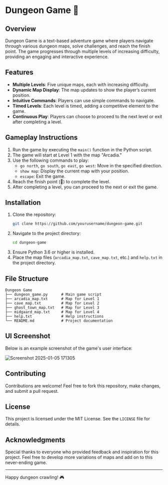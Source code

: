 # Dungeon Game 🧝

## Overview

Dungeon Game is a text-based adventure game where players navigate through various dungeon maps, solve challenges, and reach the finish point. The game progresses through multiple levels of increasing difficulty, providing an engaging and interactive experience.

## Features

- **Multiple Levels**: Five unique maps, each with increasing difficulty.
- **Dynamic Map Display**: The map updates to show the player’s current position.
- **Intuitive Commands**: Players can use simple commands to navigate.
- **Timed Levels**: Each level is timed, adding a competitive element to the game.
- **Continuous Play**: Players can choose to proceed to the next level or exit after completing a level.

## Gameplay Instructions

1. Run the game by executing the `main()` function in the Python script.
2. The game will start at Level 1 with the map "Arcadia."
3. Use the following commands to play:
   - `go north`, `go south`, `go east`, `go west`: Move in the specified direction.
   - `show map`: Display the current map with your position.
   - `escape`: Exit the game.
4. Reach the finish point (🏺) to complete the level.
5. After completing a level, you can proceed to the next or exit the game.

## Installation

1. Clone the repository:
   ```bash
   git clone https://github.com/yourusername/dungeon-game.git
   ```
2. Navigate to the project directory:
   ```bash
   cd dungeon-game
   ```
3. Ensure Python 3.6 or higher is installed.
4. Place the map files (`arcadia_map.txt`, `cave_map.txt`, etc.) and `help.txt` in the project directory.

## File Structure

```
Dungeon Game
├── dungeon_game.py      # Main game script
├── arcadia_map.txt      # Map for Level 1
├── cave_map.txt         # Map for Level 2
├── ghost_town_map.txt   # Map for Level 3
├── midgaard_map.txt     # Map for Level 4
├── help.txt             # Help instructions
└── README.md            # Project documentation
```

## UI Screenshot

Below is an example screenshot of the game's user interface:

![Screenshot 2025-01-05 171305](https://github.com/user-attachments/assets/77e08f71-03c7-447d-9fe8-d446b2930389)


## Contributing

Contributions are welcome! Feel free to fork this repository, make changes, and submit a pull request.

## License

This project is licensed under the MIT License. See the `LICENSE` file for details.

## Acknowledgments

Special thanks to everyone who provided feedback and inspiration for this project. Feel free to develop more variations of maps and add on to this never-ending game.

---

Happy dungeon crawling! 🎮

